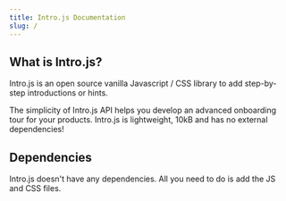 ```yaml
---
title: Intro.js Documentation
slug: /
---
```


## What is Intro.js?

Intro.js is an open source vanilla Javascript / CSS library to add step-by-step introductions or hints.

The simplicity of Intro.js API helps you develop an advanced onboarding tour for your products. 
Intro.js is lightweight, 10kB and has no external dependencies!

## Dependencies

Intro.js doesn't have any dependencies. All you need to do is add the JS and CSS files.
